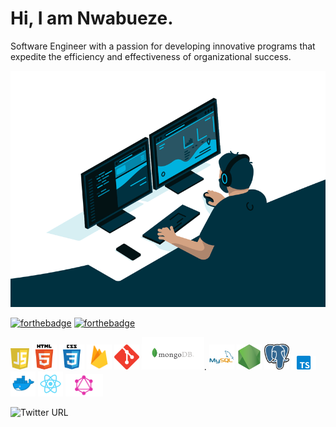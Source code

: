 # Hi, I am Nwabueze.
Software Engineer with a passion for developing innovative programs that expedite the efficiency and effectiveness of organizational success.

                                                                                         
![](img/code.gif)


[![forthebadge](https://forthebadge.com/images/badges/uses-badges.svg)](https://forthebadge.com) [![forthebadge](https://forthebadge.com/images/badges/built-with-love.svg)](https://forthebadge.com)

<img src='img/Js.png' width='30'>  <img src='img/html.png' width='40'> <img src='img/css.svg' width='40'>  <img src='img/firebase.png' width='40'>  <img src='img/git.svg' width='40'> <img src='img/mongodb.png' width='100'>. <img src='img/mysql.svg' width='40'> <img src='img/nodejs2.png' width='40'>  <img src='img/postgresql.png' width='40'> <img src='img/typescriptlang.png' width='40'> <img src='img/lfVWBmiW_400x400.png' width='40'>  <img src='img/react.png' width='40'>  <img src='img/graphql.png' width='60'>



![Twitter URL](https://img.shields.io/twitter/url?style=social&url=https%3A%2F%2Ftwitter.com%2FEzegodwin1)

<!--
**ezego1/ezego1** is a ✨ _special_ ✨ repository because its `README.md` (this file) appears on your GitHub profile.

Here are some ideas to get you started:

- 🔭 I’m currently working on ...
- 🌱 I’m currently learning ...
- 👯 I’m looking to collaborate on ...
- 🤔 I’m looking for help with ...
- 💬 Ask me about ...
- 📫 How to reach me: ...
- 😄 Pronouns: ...
- ⚡ Fun fa
